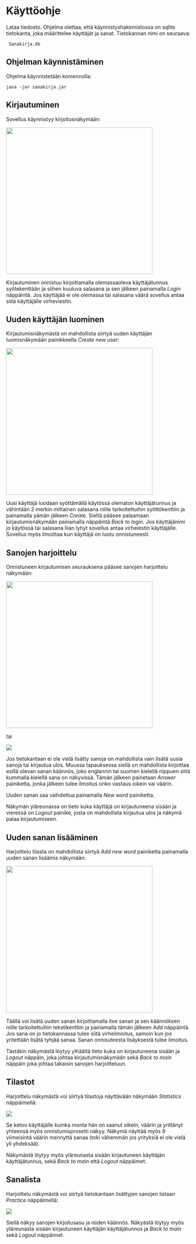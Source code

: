 # Käyttöohje

Lataa tiedosto. Ohjelma olettaa, että käynnistyshakemistossa on sqlite tietokanta, joka määrittelee käyttäjät ja sanat. Tietokannan nimi on seuraava:

``` 
 Sanakirja.db
```

## Ohjelman käynnistäminen

Ohjelma käynnistetään komennolla:

```
java -jar sanakirja.jar
```
 

## Kirjautuminen

Sovellus käynnistyy kirjoitusnäkymään:

<img src="https://github.com/SIholin/otm-harjoitustyo/blob/master/dokumentaatio/kuvat/Login.png" width="400">

Kirjautuminen onnistuu kirjoittamalla olemassaoleva käyttäjätunnus syötekenttään ja siihen kuuluva salasana ja sen jälkeen painamalla _Login_ näppäintä. Jos käyttäjää ei ole olemassa tai salasana väärä sovellus antaa siitä käyttäjälle virheviestin.

## Uuden käyttäjän luominen

Kirjautumisnäkymästä on mahdollista siirtyä uuden käyttäjän luomisnäkymään painikkeella _Create new user_:

<img src="https://github.com/SIholin/otm-harjoitustyo/blob/master/dokumentaatio/kuvat/NewUser.png" width="400">

Uusi käyttäjä luodaan syöttämällä käytössä olematon käyttäjätunnus ja vähintään 2 merkin mittainen salasana niille tarkoitettuihin syöttökenttiin ja painamalla yämän jälkeen _Create_. Sieltä pääsee palaamaan kirjautumisnäkymään painamalla näppäintä _Back to login_. Jos käyttäjänimi jo käytössä tai salasana liian lyhyt sovellus antaa virheiestin käyttäjälle. Sovellus myös ilmoittaa kun käyttäjä on luotu onnistuneesti.

## Sanojen harjoittelu

Onnistuneen kirjautumisen seurauksena pääsee sanojen harjoittelu näkymään:

<img src="https://github.com/SIholin/otm-harjoitustyo/blob/master/dokumentaatio/kuvat/mainEka.png" width="400">

tai

<img src="https://github.com/SIholin/otm-harjoitustyo/blob/master/dokumentaatio/kuvat/MainToka.png" widht="400">

Jos tietokantaan ei ole vielä lisätty sanoja on mahdollista vain lisätä uusia sanoja tai kirjautua ulos. Muussa tapauksessa siellä on mahdollista kirjoittaa esillä olevan sanan käännös, joko englannin tai suomen kielellä riippuen siitä kummalla kielellä sana on näkyvissä. Tämän jälkeen painetaan _Answer_ painiketta, jonka jälkeen tulee ilmoitus onko vastaus oikein vai väärin.

Uuden sanan saa vaihdettua painamalla _New word_ painiketta.

Näkymän yläreunassa on tieto kuka käyttäjä on kirjautuneena sisään ja vieressä on _Logout_ painike, josta on mahdollista kirjautua ulos ja näkymä palaa kirjautumiseen.

## Uuden sanan lisääminen

Harjoittelu tilasta on mahdollista siirtyä _Add new word_ painiketta painamalla uuden sanan lisäämis näkymään: 

<img src="https://github.com/SIholin/otm-harjoitustyo/blob/master/dokumentaatio/kuvat/AddNewWord.png" width="400">

Täällä voi lisätä uuden sanan kirjoittamalla itse sanan ja sen käännöksen niille tarkoitettuihin tekstikenttiin ja painamalla tämän jälkeen _Add_ näppäintä. Jos sana on jo tietokannassa tulee siitä virheilmoitus, samoin kun jos yritettään lisätä tyhjää sanaa. Sanan onnisuteesta lisäyksestä tulee ilmoitus.

Tästäkin näkymästä löytyy ylhäältä tieto kuka on kirjautuneena sisään ja _Logout_ näppäin, joka johtaa kirjautumisnäkymään sekä _Back to main_ näppäin joka johtaa takaisin sanojen harjoitteluun.

## Tilastot

Harjoittelu näkymästä voi siirtyä tilastoja näyttävään näkymään _Statistics_ näppäimellä:

<img src="https://github.com/SIholin/otm-harjoitustyo/blob/master/dokumentaatio/kuvat/Statistics.png" widht="400">

Se ketoo käyttäjälle kuinka monta hän on saanut oikein, väärin ja yrittänyt yhteensä myös onnistumisprosetti näkyy. Näkymä näyttää myös 9 viimeisintä väärin mennyttä sanaa (toki vähemmän jos yrityksiä ei ole vielä yli yhdeksää).

Näkymästä löytyy myös yläreunasta sisään kirjautuneen käyttäjän käyttäjätunnus, sekä _Back to main_ että _Logout_ näppäimet.

## Sanalista

Harjoittelu näkymästä voi siirtyä tietokantaan lisättyjen sanojen listaan _Practice_ näppäimellä:

<img src="https://github.com/SIholin/otm-harjoitustyo/blob/master/dokumentaatio/kuvat/Practice.png" widht="400">

Siellä näkyy sanojen kirjoitusasu ja niiden käännös. Näkyästä löytyy myös yläreunasta sisään kirjautuneen käyttäjän käyttäjätunnus ja _Back to main_ sekä _Logout_ näppäimet.
